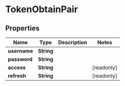 

# TokenObtainPair


## Properties

Name | Type | Description | Notes
------------ | ------------- | ------------- | -------------
**username** | **String** |  | 
**password** | **String** |  | 
**access** | **String** |  |  [readonly]
**refresh** | **String** |  |  [readonly]



